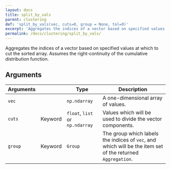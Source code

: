```yaml
---
layout: docs
title: split_by_vals
parent: clustering
def: 'split_by_vals(vec, cuts=0, group = None, tol=0)'
excerpt: 'Aggregates the indices of a vector based on specified values at which to cut the sorted array. Assumes the right-continuity of the cumulative distribution function.'
permalink: /docs/clustering/split_by_vals/
---
```


Aggregates the indices of a vector based on specified
values at which to cut the sorted array. Assumes the
right-continuity of the cumulative distribution function.

## Arguments

| Arguments |  | Type | Description |
| --- | --- | --- | --- |
| `vec` | | `np.ndarray` | A one-dimensional array of values.|
| `cuts` | Keyword | `float`, `list` or `np.ndarray` | Values which will be used to divide the vector components.|
| `group` | Keyword | `Group` | The group which labels the indices of `vec`, and which will be the item set of the returned `Aggregation`. |